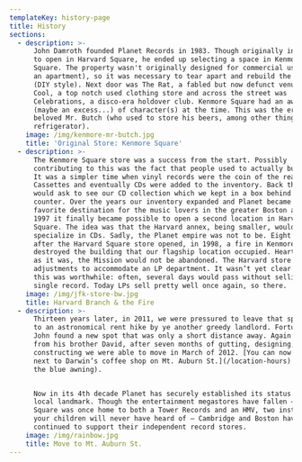 ```yaml
---
templateKey: history-page
title: History
sections:
  - description: >-
      John Damroth founded Planet Records in 1983. Though originally intending
      to open in Harvard Square, he ended up selecting a space in Kenmore
      Square. The property wasn't originally designed for commercial use (it was
      an apartment), so it was necessary to tear apart and rebuild the interior
      (DIY style). Next door was The Rat, a fabled but now defunct venue, Bertha
      Cool, a top notch used clothing store and across the street was
      Celebrations, a disco-era holdover club. Kenmore Square had an awful lot
      (maybe an excess...) of character(s) at the time. This was the era of the
      beloved Mr. Butch (who used to store his beers, among other things, in our
      refrigerator).
    image: /img/kenmore-mr-butch.jpg
    title: 'Original Store: Kenmore Square'
  - description: >-
      The Kenmore Square store was a success from the start. Possibly
      contributing to this was the fact that people used to actually buy music.
      It was a simpler time when vinyl records were the coin of the realm.
      Cassettes and eventually CDs were added to the inventory. Back then you
      would ask to see our CD collection which we kept in a box behind the
      counter. Over the years our inventory expanded and Planet became a
      favorite destination for the music lovers in the greater Boston area. In
      1997 it finally became possible to open a second location in Harvard
      Square. The idea was that the Harvard annex, being smaller, would
      specialize in CDs. Sadly, the Planet empire was not to be. Eight months
      after the Harvard Square store opened, in 1998, a fire in Kenmore Square
      destroyed the building that our flagship location occupied. Heartbreaking
      as it was, the Mission would not be abandoned. The Harvard store underwent
      adjustments to accommodate an LP department. It wasn’t yet clear whether
      this was worthwhile: often, several days would pass without selling a
      single record. Today LPs sell pretty well once again, so there.
    image: /img/jfk-store-bw.jpg
    title: Harvard Branch & the Fire
  - description: >-
      Thirteen years later, in 2011, we were pressured to leave that space due
      to an astronomical rent hike by ye another greedy landlord. Fortunately,
      John found a new spot that was only a short distance away. Again with help
      from his brother David, after seven months of gutting, designing, and
      constructing we were able to move in March of 2012. [You can now find us
      next to Darwin’s coffee shop on Mt. Auburn St.](/location-hours) (look for
      the blue awning).


      Now in its 4th decade Planet has securely established its status as a
      local landmark. Though the entertainment megastores have fallen — Harvard
      Square was once home to both a Tower Records and an HMV, two institutions
      your children will never have heard of — Cambridge and Boston have
      continued to support their independent record stores.
    image: /img/rainbow.jpg
    title: Move to Mt. Auburn St.
---
```


